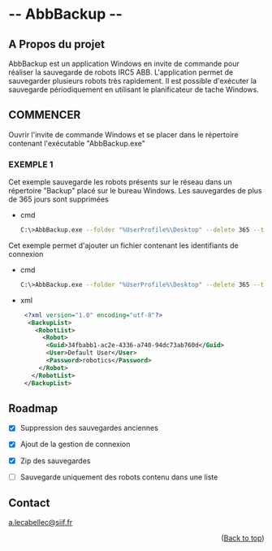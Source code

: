 # -- AbbBackup --

## A Propos du projet


AbbBackup est un application Windows en invite de commande pour réaliser la sauvegarde de robots IRC5 ABB.
L'application permet de sauvegarder plusieurs robots très rapidement. Il est possible d'exécuter la 
sauvegarde périodiquement en utilisant le planificateur de tache Windows.



<!-- COMMENCER -->

## COMMENCER

Ouvrir l'invite de commande Windows et se placer dans le répertoire contenant l'exécutable "AbbBackup.exe" 

### EXEMPLE 1

Cet exemple sauvegarde les robots présents sur le réseau dans un répertoire "Backup" placé sur le bureau Windows. Les sauvegardes de plus de 365 jours sont supprimées
* cmd
  ```sh
  C:\>AbbBackup.exe --folder "%UserProfile%\Desktop" --delete 365 --timeout 180
  ```

Cet exemple permet d'ajouter un fichier contenant les identifiants de connexion 
* cmd
  ```sh
  C:\>AbbBackup.exe --folder "%UserProfile%\Desktop" --delete 365 --timeout 180 --list "fileRobot.xml"
  ```

* xml
  ```xml
   <?xml version="1.0" encoding="utf-8"?>
    <BackupList>
      <RobotList>
        <Robot>
         <Guid>34fbabb1-ac2e-4336-a740-94dc73ab760d</Guid>
         <User>Default User</User>
         <Password>robotics</Password>
       </Robot>
     </RobotList>
   </BackupList>
  ```




<!-- ROADMAP -->
## Roadmap

- [x] Suppression des sauvegardes anciennes
- [x] Ajout de la gestion de connexion
- [x] Zip des sauvegardes
- [ ] Sauvegarde uniquement des robots contenu dans une liste


<!-- CONTACT -->
## Contact

a.lecabellec@siif.fr

<p align="right">(<a href="#readme-top">Back to top</a>)</p>

